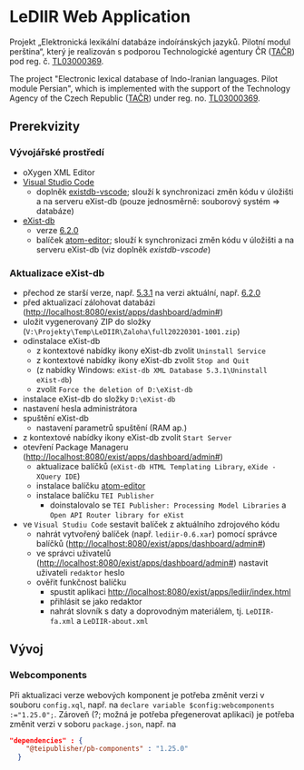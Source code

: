 # LeDIIR Web Application

Projekt „Elektronická lexikální databáze indoíránských jazyků. Pilotní modul perština“, který je realizován s podporou Technologické agentury ČR ([TAČR](https://www.tacr.cz)) pod reg. č. [TL03000369](https://www.isvavai.cz/cep?ss=detail&n=0&h=TL03000369).

The project "Electronic lexical database of Indo-Iranian languages. Pilot module Persian", which is implemented with the support of the Technology Agency of the Czech Republic ([TAČR](https://www.tacr.cz)) under reg. no. [TL03000369](https://www.isvavai.cz/cep?ss=detail&n=0&h=TL03000369).

## Prerekvizity

### Vývojářské prostředí

- oXygen XML Editor
- [Visual Studio Code](https://code.visualstudio.com/download)
  - doplněk [existdb-vscode](https://marketplace.visualstudio.com/items?itemName=eXist-db.existdb-vscode); slouží k synchronizaci změn kódu v úložišti a na serveru eXist-db (pouze jednosměrně: souborový systém => databáze)
- [eXist-db](https://exist-db.org)
  - verze [6.2.0](https://github.com/eXist-db/exist/releases/tag/eXist-6.2.0)
  - balíček [atom-editor](https://github.com/eXist-db/atom-editor-support/releases/);  slouží k synchronizaci změn kódu v úložišti a na serveru eXist-db (viz doplněk _existdb-vscode_)

### Aktualizace eXist-db

- přechod ze starší verze, např. [5.3.1](https://github.com/eXist-db/exist/releases/tag/eXist-5.3.1) na verzi aktuální, např. [6.2.0](https://github.com/eXist-db/exist/releases/tag/eXist-6.2.0)
- před aktualizací zálohovat databázi (<http://localhost:8080/exist/apps/dashboard/admin#>)
- uložit vygenerovaný ZIP do složky (`V:\Projekty\Temp\LeDIIR\Zaloha\full20220301-1001.zip`)
- odinstalace eXist-db
  - z kontextové nabídky ikony eXist-db zvolit `Uninstall Service`
  - z kontextové nabídky ikony eXist-db zvolit `Stop and Quit`
  - (z nabídky Windows: `eXist-db XML Database 5.3.1\Uninstall eXist-db`)
  - zvolit `Force the deletion of D:\eXist-db`
- instalace eXist-db do složky `D:\eXist-db`
- nastavení hesla administrátora
- spuštění eXist-db
  - nastavení parametrů spuštění (RAM ap.)
- z kontextové nabídky ikony eXist-db zvolit `Start Server`
- otevření Package Manageru (<http://localhost:8080/exist/apps/dashboard/admin#>)
  - aktualizace balíčků (`eXist-db HTML Templating Library`, `eXide - XQuery IDE`)
  - instalace balíčku [atom-editor](https://github.com/eXist-db/atom-editor-support/releases/)
  - instalace balíčku `TEI Publisher`
    - doinstalovalo se `TEI Publisher: Processing Model Libraries` a `Open API Router library for eXist`
- ve `Visual Studiu Code` sestavit balíček z aktuálního zdrojového kódu
  - nahrát vytvořený balíček (např. `lediir-0.6.xar`) pomocí správce balíčků (<http://localhost:8080/exist/apps/dashboard/admin#>)
  - ve správci uživatelů (<http://localhost:8080/exist/apps/dashboard/admin#>) nastavit uživateli `redaktor` heslo
  - ověřit funkčnost balíčku
    - spustit aplikaci <http://localhost:8080/exist/apps/lediir/index.html>
    - přihlásit se jako redaktor
    - nahrát slovník s daty a doprovodným materiálem, tj. `LeDIIR-fa.xml` a `LeDIIR-about.xml`

## Vývoj

### Webcomponents

Při aktualizaci verze webových komponent je potřeba změnit verzi v souboru `config.xql`, např. na `declare variable $config:webcomponents :="1.25.0";`. Zároveň (?; možná je potřeba přegenerovat aplikaci) je potřeba změnit verzi v soboru `package.json`, např. na

```json
"dependencies" : {
    "@teipublisher/pb-components" : "1.25.0"
  }
```
